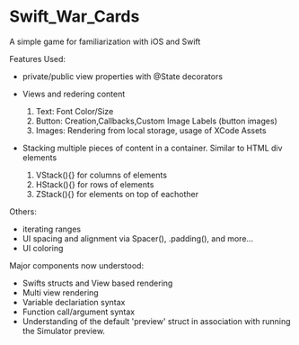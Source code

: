# Swift_War_Cards
A simple game for familiarization with iOS and Swift

Features Used:
  - private/public view properties with @State decorators
  - Views and redering content
    1. Text: Font Color/Size
    2. Button: Creation,Callbacks,Custom Image Labels (button images)
    3. Images: Rendering from local storage, usage of XCode Assets
    
  - Stacking multiple pieces of content in a container. Similar to HTML div elements
    1. VStack(){} for columns of elements
    2. HStack(){} for rows of elements
    3. ZStack(){} for elements on top of eachother

 Others:
  - iterating ranges
  - UI spacing and alignment via Spacer(), .padding(), and more...
  - UI coloring

Major components now understood:
  - Swifts structs and View based rendering
  - Multi view rendering
  - Variable declariation syntax
  - Function call/argument syntax
  - Understanding of the default 'preview' struct in association with running the Simulator preview.
